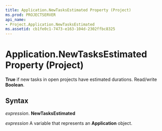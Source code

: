 ```yaml
---
title: Application.NewTasksEstimated Property (Project)
ms.prod: PROJECTSERVER
api_name:
- Project.Application.NewTasksEstimated
ms.assetid: cb1fe0c1-7473-e163-104d-2302ffbc8325
---
```



# Application.NewTasksEstimated Property (Project)

 **True** if new tasks in open projects have estimated durations. Read/write **Boolean**.


## Syntax

 _expression_. **NewTasksEstimated**

 _expression_ A variable that represents an **Application** object.


